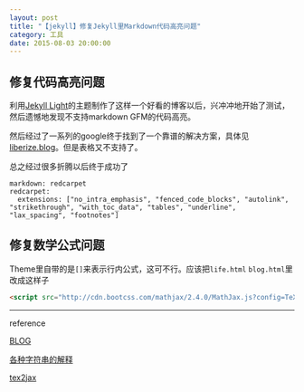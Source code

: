 ```yaml
---
layout: post
title: "【jekyll】修复Jekyll里Markdown代码高亮问题"
category: 工具
date: 2015-08-03 20:00:00
---
```


## 修复代码高亮问题

利用[Jekyll Light](https://github.com/pexcn/Jekyll-Light)的主题制作了这样一个好看的博客以后，兴冲冲地开始了测试，然后遗憾地发现不支持markdown GFM的代码高亮。

然后经过了一系列的google终于找到了一个靠谱的解决方案，具体见[liberize.blog](http://liberize.me/tech/bootstrap-tweaks.html)。但是表格又不支持了。

总之经过很多折腾以后终于成功了

```
markdown: redcarpet
redcarpet:
  extensions: ["no_intra_emphasis", "fenced_code_blocks", "autolink", "strikethrough", "with_toc_data", "tables", "underline", "lax_spacing", "footnotes"]
```
## 修复数学公式问题

Theme里自带的是`[]`来表示行内公式，这可不行。应该把`life.html` `blog.html`里改成这样子

```html
<script src="http://cdn.bootcss.com/mathjax/2.4.0/MathJax.js?config=TeX-AMS-MML_HTMLorMML"></script><script>MathJax.Hub.Config({tex2jax:{inlineMath: [['$','$']],displayMath: [['$$','$$']],processEscapes: true}});</script>
```
<!-- more -->
-----
reference

[BLOG](http://soranoiseki.com/blog/2015/01/11/post/)

[各种字符串的解释](http://jiangtao92.github.io/jekyll%20%E5%8D%9A%E5%AE%A2%E6%9E%84%E5%BB%BA%E7%AC%94%E8%AE%B0/2014/01/23/markdownredcarpet/)

[tex2jax](http://docs.mathjax.org/en/latest/options/tex2jax.html)
